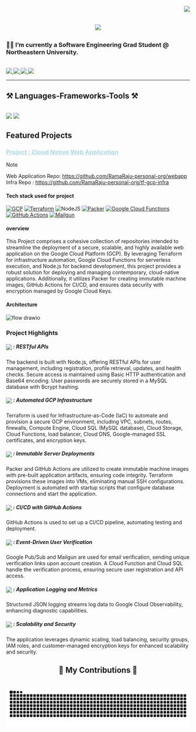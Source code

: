  <img align="right" src="https://visitor-badge.laobi.icu/badge?page_id=RamaRaju-vj.RamaRaju-vj" />

<h1 align="center">
    <img src="https://readme-typing-svg.herokuapp.com/?font=Righteous&size=35&center=true&vCenter=true&width=500&height=70&duration=4000&lines=Hi+There!+👋;+I'm+Ram!;" />
</h1>

<h3> 👨‍💻 I’m currently a Software Engineering Grad Student @ Northeastern University.</h3>

<br/>



<div align="left"> 
  <a href="mailto:vadapalli.j@northeastern.edu">
    <img src="https://img.shields.io/badge/Gmail-333333?style=for-the-badge&logo=gmail&logoColor=red" />
  </a>
  <a href="https://www.linkedin.com/in/ram-cloud-devops/" target="_blank">
    <img src="https://img.shields.io/badge/LinkedIn-0077B5?style=for-the-badge&logo=linkedin&logoColor=white" target="_blank" />
  </a>
  <a href="https://ram2305.github.io/Ram/" target="_blank">
     <img src="https://img.shields.io/badge/Portfolio-FF5722?style=for-the-badge&logo=todoist&logoColor=white" target="_blank" /> 
  </a>
  <a href="https://drive.google.com/file/d/1yvYPK-1jXzIpcqOzCIhybje7wtUzWMZz/view" target="_blank">
     <img src="https://img.shields.io/badge/-Resume-green?logo=resume&logoColor=white&style=for-the-badge" target="_blank" /> 
  </a>
 

 <hr/>

<h2 align="left">⚒️ Languages-Frameworks-Tools ⚒️</h2>
<br/>
<div align="left">
    <img src="https://skillicons.dev/icons?i=git,jenkins,githubactions,docker,kubernetes,ansible,terraform,aws,gcp"/>
    <img src="https://skillicons.dev/icons?i=nodejs,javascript,mysql,mongodb" /><br>
</div>

<h2 align="left">Featured Projects</h2>


<h3><a href="https://github.com/RamaRaju-personal-org/webapp" style="color: #ADD8E6;">Project : Cloud Native Web Application</a></h3>

> [!NOTE]  
> Web Application Repo:  https://github.com/RamaRaju-personal-org/webapp \
> Infra Repo : https://github.com/RamaRaju-personal-org/tf-gcp-infra


#### Tech stack used for project
[![GCP](https://img.shields.io/badge/GCP-4285F4?style=for-the-badge&logo=google-cloud&logoColor=white)](https://cloud.google.com/)
[![Terraform](https://img.shields.io/badge/Terraform-623CE4?style=for-the-badge&logo=terraform&logoColor=white)](https://www.terraform.io/)
![NodeJS](https://img.shields.io/badge/node.js-6DA55F?style=for-the-badge&logo=node.js&logoColor=white)
[![Packer](https://img.shields.io/badge/Packer-02A8EF?style=for-the-badge&logo=packer&logoColor=white)](https://www.packer.io/)
[![Google Cloud Functions](https://img.shields.io/badge/Google_Cloud_Functions-FF6F00?style=for-the-badge&logo=google-cloud&logoColor=white)](https://cloud.google.com/functions)
[![GitHub Actions](https://img.shields.io/badge/GitHub_Actions-2088FF?style=for-the-badge&logo=github-actions&logoColor=white)](https://github.com/features/actions)
[![Mailgun](https://img.shields.io/badge/Mailgun-F06A6A?style=for-the-badge&logo=mailgun&logoColor=white)](https://www.mailgun.com/)  



#### overview 
This Project comprises a cohesive collection of repositories intended to streamline the deployment of a secure, scalable, and highly available web application on the Google Cloud Platform (GCP). By leveraging Terraform for infrastructure automation, Google Cloud Functions for serverless execution, and Node.js for backend development, this project provides a robust solution for deploying and managing contemporary, cloud-native applications. Additionally, it utilizes Packer for creating immutable machine images, GitHub Actions for CI/CD, and ensures data security with encryption managed by Google Cloud Keys.

#### Architecture  
![flow drawio](https://github.com/RamaRaju-personal-org/webapp/assets/144737522/7798b670-f957-4417-9e13-ee4f579e6e36)

### Project Highlights
##### <img src="https://img.shields.io/badge/node.js-6DA55F?style=for-the-badge&logo=node.js&logoColor=white" style="height:16px; vertical-align: middle;"> : RESTful APIs 

The backend is built with Node.js, offering RESTful APIs for user management, including registration, profile retrieval, updates, and health checks. Secure access is maintained using Basic HTTP authentication and Base64 encoding. User passwords are securely stored in a MySQL database with Bcrypt hashing.

##### <img src="https://img.shields.io/badge/Terraform-623CE4?style=for-the-badge&logo=terraform&logoColor=white)](https://www.terraform.io/" style="height:16px; vertical-align: middle;"> : Automated GCP Infrastructure 
Terraform is used for Infrastructure-as-Code (IaC) to automate and provision a secure GCP environment, including VPC, subnets, routes, firewalls, Compute Engine, Cloud SQL (MySQL database), Cloud Storage, Cloud Functions, load balancer, Cloud DNS, Google-managed SSL certificates, and encryption keys.

##### <img src="https://img.shields.io/badge/Packer-02A8EF?style=for-the-badge&logo=packer&logoColor=white)](https://www.packer.io/" style="height:16px; vertical-align: middle;"> : Immutable Server Deployments 
Packer and GitHub Actions are utilized to create immutable machine images with pre-built application artifacts, ensuring code integrity. Terraform provisions these images into VMs, eliminating manual SSH configurations. Deployment is automated with startup scripts that configure database connections and start the application.

##### <img src="https://img.shields.io/badge/GitHub_Actions-2088FF?style=for-the-badge&logo=github-actions&logoColor=white" style="height:16px; vertical-align: middle;"> : CI/CD with GitHub Actions 
GitHub Actions is used to set up a CI/CD pipeline, automating testing and deployment.

##### <img src="https://img.shields.io/badge/Cloud_function-blue?style=for-the-badge&logo=google-cloud&logoColor=white" style="height:16px; vertical-align: middle;"> : Event-Driven User Verification  

Google Pub/Sub and Mailgun are used for email verification, sending unique verification links upon account creation. A Cloud Function and Cloud SQL handle the verification process, ensuring secure user registration and API access.

##### <img src="https://img.shields.io/badge/logs-blue?style=for-the-badge&logo=google-cloud&logoColor=white" style="height:16px; vertical-align: middle;">  : Application Logging and Metrics 

Structured JSON logging streams log data to Google Cloud Observability, enhancing diagnostic capabilities.

##### <img src="https://img.shields.io/badge/load_balancing-blue?style=for-the-badge&logo=google-cloud&logoColor=white" style="height:16px; vertical-align: middle;"> :  Scalability and Security 
The application leverages dynamic scaling, load balancing, security groups, IAM roles, and customer-managed encryption keys for enhanced scalability and security.


<div align="center">
  <h2>🐍 My Contributions 🐍</h2>
  <br>
  <img alt="snake eating my contributions" src="https://raw.githubusercontent.com/RamaRaju-vj/RamaRaju-vj/output/github-contribution-grid-snake.svg" />
  
  <br/><br/><br/>
</div>
